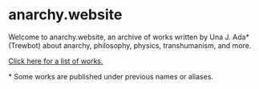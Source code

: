 # anarchy.website

Welcome to anarchy.website, an archive of works written by Una J. Ada* (Trewbot)
about anarchy, philosophy, physics, transhumanism, and more.

[Click here for a list of works.](https://anarchy.website/archive)

\* Some works are published under previous names or aliases.

